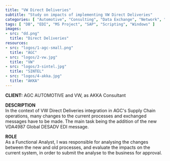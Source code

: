 ```yaml
---
title: "VW Direct Deliveries"
subtitle: "Study on impacts of implementing VW Direct Deliveries"
categories: [ "Automotive", "Consulting", "Data Exchange", "Network", "Project Management", "Supply Chain", "Support", "Team Management" ]
tags: [ "DB", "EDI", "MS Project", "SAP", "Scripting", "Windows" ]
images:
- src: "dd.png"
  title: "Direct Deliveries"
resources:
- src: "logos/1-agc-small.png"
  title: "AGC"
- src: "logos/2-vw.jpg"
  title: "VW"
- src: "logos/3-sintel.jpg"
  title: "SINTEL"
- src: "logos/4-akka.jpg"
  title: "AKKA"
---
```


<b>CLIENT:</b> AGC AUTOMOTIVE and VW, as AKKA Consultant<br>

<b>DESCRIPTION</b><br>
In the context of VW Direct Deliveries integration in AGC's Supply Chain operations, many changes to the current processes and exchanged messages have to be made. The main task being the addition of the new VDA4987 Global DESADV EDI message.<br>

<b>ROLE</b><br>
As a Functional Analyst, I was responsible for analysing the changes between the new and old processes, and evaluate the impacts on the current system, in order to submit the analyse to the business for approval.
